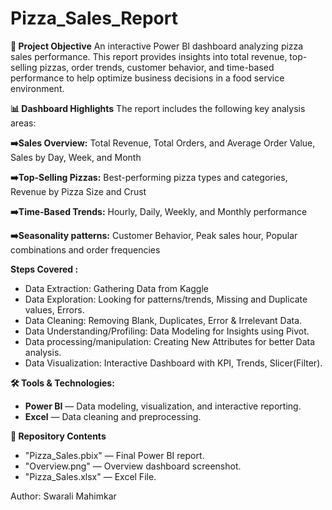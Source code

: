 # Pizza_Sales_Report
**📌 Project Objective**
An interactive Power BI dashboard analyzing pizza sales performance. This report provides insights into total revenue, top-selling pizzas, order trends, customer behavior, and time-based performance to help optimize business decisions in a food service environment.

**📊 Dashboard Highlights**
The report includes the following key analysis areas:

**➡️Sales Overview:** Total Revenue, Total Orders, and Average Order Value, Sales by Day, Week, and Month

**➡️Top-Selling Pizzas:** Best-performing pizza types and categories, Revenue by Pizza Size and Crust

**➡️Time-Based Trends:** Hourly, Daily, Weekly, and Monthly performance

**➡️Seasonality patterns:** Customer Behavior, Peak sales hour, Popular combinations and order frequencies

**Steps Covered :**

-  Data Extraction: Gathering Data from Kaggle
-  Data Exploration: Looking for patterns/trends, Missing and Duplicate values, Errors.
-  Data Cleaning: Removing Blank, Duplicates, Error & Irrelevant Data.
-  Data Understanding/Profiling: Data Modeling for Insights using Pivot.
-  Data processing/manipulation: Creating New Attributes for better Data analysis.
-  Data Visualization: Interactive Dashboard with KPI, Trends, Slicer(Filter).

**🛠 Tools & Technologies:**

  - **Power BI** — Data modeling, visualization, and interactive reporting.
   - **Excel** — Data cleaning and preprocessing.

**📂 Repository Contents**

  - "Pizza_Sales.pbix" — Final Power BI report.
  - "Overview.png" — Overview dashboard screenshot.
  - "Pizza_Sales.xlsx" — Excel File.

Author: Swarali Mahimkar
